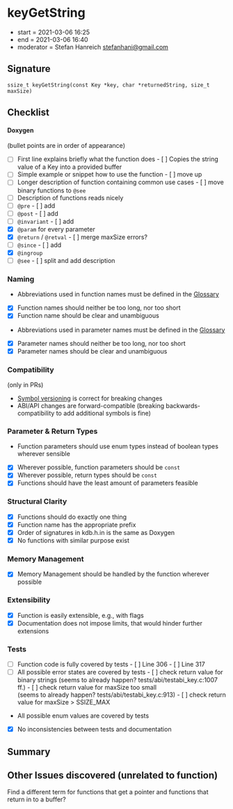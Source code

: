 # keyGetString

- start = 2021-03-06 16:25
- end = 2021-03-06 16:40
- moderator = Stefan Hanreich <stefanhani@gmail.com>

## Signature

`ssize_t keyGetString(const Key *key, char *returnedString, size_t maxSize)`

## Checklist

#### Doxygen

(bullet points are in order of appearance)

- [ ] First line explains briefly what the function does
      - [ ] Copies the string value of a Key into a provided buffer
- [ ] Simple example or snippet how to use the function
      - [ ] move up
- [ ] Longer description of function containing common use cases
      - [ ] move binary functions to `@see`
- [ ] Description of functions reads nicely
- [ ] `@pre`
      - [ ] add
- [ ] `@post`
      - [ ] add
- [ ] `@invariant`
      - [ ] add
- [x] `@param` for every parameter
- [x] `@return` / `@retval`
      - [ ] merge maxSize errors?
- [ ] `@since`
      - [ ] add
- [x] `@ingroup`
- [ ] `@see`
      - [ ] split and add description

### Naming

- Abbreviations used in function names must be defined in the
      [Glossary](/doc/help/elektra-glossary.md)
- [x] Function names should neither be too long, nor too short
- [x] Function name should be clear and unambiguous
- Abbreviations used in parameter names must be defined in the
      [Glossary](/doc/help/elektra-glossary.md)
- [x] Parameter names should neither be too long, nor too short
- [x] Parameter names should be clear and unambiguous

### Compatibility

(only in PRs)

- [Symbol versioning](/doc/dev/symbol-versioning.md)
      is correct for breaking changes
- ABI/API changes are forward-compatible (breaking backwards-compatibility
      to add additional symbols is fine)

### Parameter & Return Types

- Function parameters should use enum types instead of boolean types
      wherever sensible
- [x] Wherever possible, function parameters should be `const`
- [x] Wherever possible, return types should be `const`
- [x] Functions should have the least amount of parameters feasible

### Structural Clarity

- [x] Functions should do exactly one thing
- [x] Function name has the appropriate prefix
- [x] Order of signatures in kdb.h.in is the same as Doxygen
- [x] No functions with similar purpose exist

### Memory Management

- [x] Memory Management should be handled by the function wherever possible

### Extensibility

- [x] Function is easily extensible, e.g., with flags
- [x] Documentation does not impose limits, that would hinder further extensions

### Tests

- [ ] Function code is fully covered by tests
      - [ ] Line 306
      - [ ] Line 317
- [ ] All possible error states are covered by tests
      - [ ] check return value for binary strings
      (seems to already happen? tests/abi/testabi_key.c:1007 ff.)
      - [ ] check return value for maxSize too small  
      (seems to already happen? tests/abi/testabi_key.c:913)
      - [ ] check return value for maxSize > SSIZE_MAX
- All possible enum values are covered by tests
- [x] No inconsistencies between tests and documentation

## Summary

## Other Issues discovered (unrelated to function)
Find a different term for functions that get a pointer and functions that
return in to a buffer?
